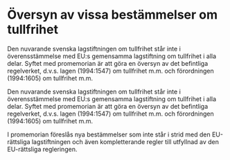 # Översyn av vissa bestämmelser om tullfrihet

Den nuvarande svenska lagstiftningen om tullfrihet står inte i överensstämmelse med EU:s gemensamma lagstiftning om tullfrihet i alla delar. Syftet med promemorian är att göra en översyn av det befintliga regelverket, d.v.s. lagen (1994:1547) om tullfrihet m.m. och förordningen (1994:1605) om tullfrihet m.m.

Den nuvarande svenska lagstiftningen om tullfrihet står inte i överensstämmelse med EU:s gemensamma lagstiftning om tullfrihet i alla delar. Syftet med promemorian är att göra en översyn av det befintliga regelverket, d.v.s. lagen (1994:1547) om tullfrihet m.m. och förordningen (1994:1605) om tullfrihet m.m.

I promemorian föreslås nya bestämmelser som inte står i strid med den EU-rättsliga lagstiftningen och även kompletterande regler till utfyllnad av den EU-rättsliga regleringen.
